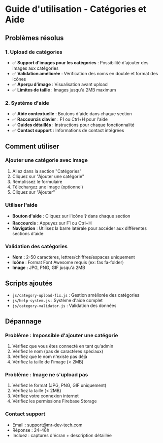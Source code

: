 # Guide d'utilisation - Catégories et Aide

## Problèmes résolus

### 1. Upload de catégories
- ✅ **Support d'images pour les catégories** : Possibilité d'ajouter des images aux catégories
- ✅ **Validation améliorée** : Vérification des noms en double et format des icônes
- ✅ **Aperçu d'image** : Visualisation avant upload
- ✅ **Limites de taille** : Images jusqu'à 2MB maximum

### 2. Système d'aide
- ✅ **Aide contextuelle** : Boutons d'aide dans chaque section
- ✅ **Raccourcis clavier** : F1 ou Ctrl+H pour l'aide
- ✅ **Guides détaillés** : Instructions pour chaque fonctionnalité
- ✅ **Contact support** : Informations de contact intégrées

## Comment utiliser

### Ajouter une catégorie avec image
1. Allez dans la section "Catégories"
2. Cliquez sur "Ajouter une catégorie"
3. Remplissez le formulaire
4. Téléchargez une image (optionnel)
5. Cliquez sur "Ajouter"

### Utiliser l'aide
- **Bouton d'aide** : Cliquez sur l'icône ❓ dans chaque section
- **Raccourcis** : Appuyez sur F1 ou Ctrl+H
- **Navigation** : Utilisez la barre latérale pour accéder aux différentes sections d'aide

### Validation des catégories
- **Nom** : 2-50 caractères, lettres/chiffres/espaces uniquement
- **Icône** : Format Font Awesome requis (ex: fas fa-folder)
- **Image** : JPG, PNG, GIF jusqu'à 2MB

## Scripts ajoutés
- `js/category-upload-fix.js` : Gestion améliorée des catégories
- `js/help-system.js` : Système d'aide complet
- `js/category-validator.js` : Validation des données

## Dépannage

### Problème : Impossible d'ajouter une catégorie
1. Vérifiez que vous êtes connecté en tant qu'admin
2. Vérifiez le nom (pas de caractères spéciaux)
3. Vérifiez que le nom n'existe pas déjà
4. Vérifiez la taille de l'image (< 2MB)

### Problème : Image ne s'upload pas
1. Vérifiez le format (JPG, PNG, GIF uniquement)
2. Vérifiez la taille (< 2MB)
3. Vérifiez votre connexion internet
4. Vérifiez les permissions Firebase Storage

### Contact support
- Email : support@mr-dev-tech.com
- Réponse : 24-48h
- Incluez : captures d'écran + description détaillée

